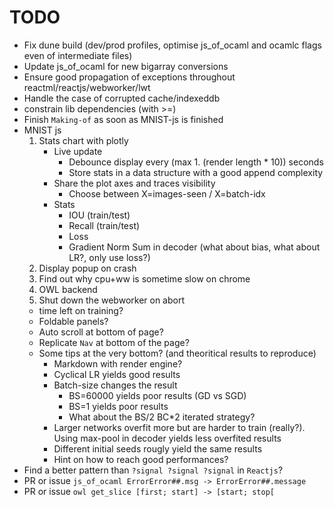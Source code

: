 # TODO
- Fix dune build (dev/prod profiles, optimise js_of_ocaml and ocamlc flags even of intermediate files)
- Update js_of_ocaml for new bigarray conversions
- Ensure good propagation of exceptions throughout reactml/reactjs/webworker/lwt
- Handle the case of corrupted cache/indexeddb
- constrain lib dependencies (with >=)
- Finish `Making-of` as soon as MNIST-js is finished
- MNIST js
   1. Stats chart with plotly
      - Live update
         - Debounce display every (max 1. (render length * 10)) seconds
         - Store stats in a data structure with a good append complexity
      - Share the plot axes and traces visibility
         - Choose between X=images-seen / X=batch-idx
      - Stats
         - IOU (train/test)
         - Recall (train/test)
         - Loss
         - Gradient Norm Sum in decoder (what about bias, what about LR?, only use loss?)
   3. Display popup on crash
   4. Find out why cpu+ww is sometime slow on chrome
   5. OWL backend
   6. Shut down the webworker on abort
   - time left on training?
   - Foldable panels?
   - Auto scroll at bottom of page?
   - Replicate `Nav` at bottom of the page?
   - Some tips at the very bottom? (and theoritical results to reproduce)
      - Markdown with render engine?
      - Cyclical LR yields good results
      - Batch-size changes the result
         - BS=60000 yields poor results (GD vs SGD)
         - BS=1 yields poor results
         - What about the BS/2 BC*2 iterated strategy?
      - Larger networks overfit more but are harder to train (really?). Using max-pool in decoder yields less overfited results
      - Different initial seeds rougly yield the same results
      - Hint on how to reach good performances?
- Find a better pattern than `?signal ?signal ?signal` in `Reactjs`?
- PR or issue `js_of_ocaml ErrorError##.msg -> ErrorError##.message`
- PR or issue `owl get_slice [first; start] -> [start; stop[`
